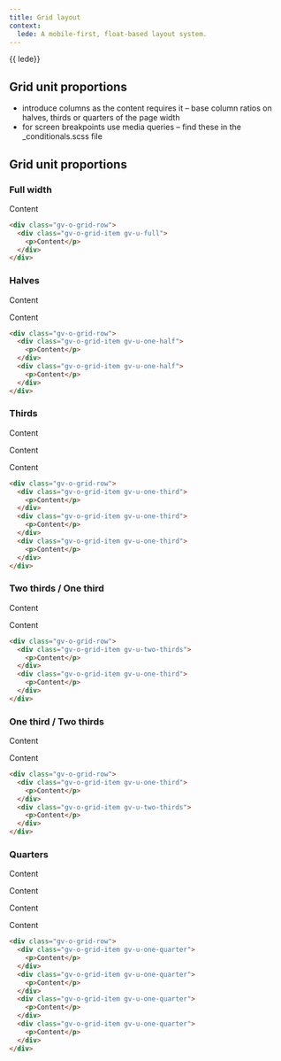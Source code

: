 ```yaml
---
title: Grid layout
context:
  lede: A mobile-first, float-based layout system.
---
```


<div class="lede">
  {{ lede}}
</div>


## Grid unit proportions

* introduce columns as the content requires it – base column ratios on halves, thirds or quarters of the page width
* for screen breakpoints use media queries – find these in the _conditionals.scss file


## Grid unit proportions

### Full width

<div class="example example--grid">
  <div class="gv-o-grid-row">
    <div class="gv-o-grid-item gv-u-full">
      <p>Content</p>
    </div>
  </div>
</div>

```html
<div class="gv-o-grid-row">
  <div class="gv-o-grid-item gv-u-full">
    <p>Content</p>
  </div>
</div>
```


### Halves

<div class="example example--grid">
  <div class="gv-o-grid-row">
    <div class="gv-o-grid-item gv-u-one-half">
      <p>Content</p>
    </div>
    <div class="gv-o-grid-item gv-u-one-half">
      <p>Content</p>
    </div>
  </div>
</div>

```html
<div class="gv-o-grid-row">
  <div class="gv-o-grid-item gv-u-one-half">
    <p>Content</p>
  </div>
  <div class="gv-o-grid-item gv-u-one-half">
    <p>Content</p>
  </div>
</div>
```

### Thirds

<div class="example example--grid">
  <div class="gv-o-grid-row">
    <div class="gv-o-grid-item gv-u-one-third">
      <p>Content</p>
    </div>
    <div class="gv-o-grid-item gv-u-one-third">
      <p>Content</p>
    </div>
    <div class="gv-o-grid-item gv-u-one-third">
      <p>Content</p>
    </div>
  </div>
</div>

```html
<div class="gv-o-grid-row">
  <div class="gv-o-grid-item gv-u-one-third">
    <p>Content</p>
  </div>
  <div class="gv-o-grid-item gv-u-one-third">
    <p>Content</p>
  </div>
  <div class="gv-o-grid-item gv-u-one-third">
    <p>Content</p>
  </div>
</div>
```

### Two thirds / One third

<div class="example example--grid">
  <div class="gv-o-grid-row">
    <div class="gv-o-grid-item gv-u-two-thirds">
      <p>Content</p>
    </div>
    <div class="gv-o-grid-item gv-u-one-third">
      <p>Content</p>
    </div>
  </div>
</div>

```html
<div class="gv-o-grid-row">
  <div class="gv-o-grid-item gv-u-two-thirds">
    <p>Content</p>
  </div>
  <div class="gv-o-grid-item gv-u-one-third">
    <p>Content</p>
  </div>
</div>
```

### One third / Two thirds

<div class="example example--grid">
  <div class="gv-o-grid-row">
    <div class="gv-o-grid-item gv-u-one-third">
      <p>Content</p>
    </div>
    <div class="gv-o-grid-item gv-u-two-thirds">
      <p>Content</p>
    </div>
  </div>
</div>

```html
<div class="gv-o-grid-row">
  <div class="gv-o-grid-item gv-u-one-third">
    <p>Content</p>
  </div>
  <div class="gv-o-grid-item gv-u-two-thirds">
    <p>Content</p>
  </div>
</div>
```

### Quarters

<div class="example example--grid">
  <div class="gv-o-grid-row">
    <div class="gv-o-grid-item gv-u-one-quarter">
      <p>Content</p>
    </div>
    <div class="gv-o-grid-item gv-u-one-quarter">
      <p>Content</p>
    </div>
    <div class="gv-o-grid-item gv-u-one-quarter">
      <p>Content</p>
    </div>
    <div class="gv-o-grid-item gv-u-one-quarter">
      <p>Content</p>
    </div>
  </div>
</div>

```html
<div class="gv-o-grid-row">
  <div class="gv-o-grid-item gv-u-one-quarter">
    <p>Content</p>
  </div>
  <div class="gv-o-grid-item gv-u-one-quarter">
    <p>Content</p>
  </div>
  <div class="gv-o-grid-item gv-u-one-quarter">
    <p>Content</p>
  </div>
  <div class="gv-o-grid-item gv-u-one-quarter">
    <p>Content</p>
  </div>
</div>
```
